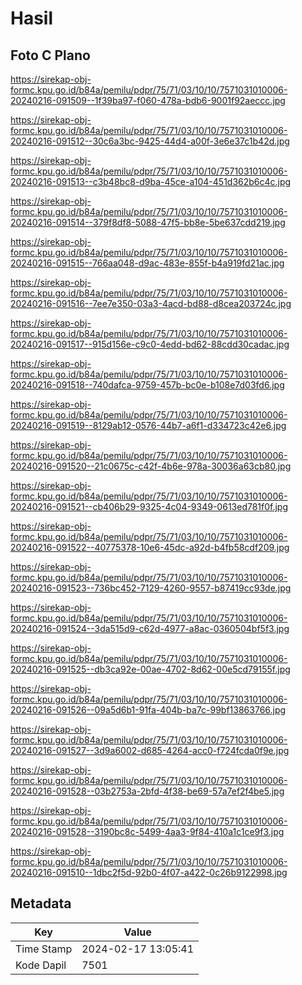 # Hasil

## Foto C Plano

https://sirekap-obj-formc.kpu.go.id/b84a/pemilu/pdpr/75/71/03/10/10/7571031010006-20240216-091509--1f39ba97-f060-478a-bdb6-9001f92aeccc.jpg

https://sirekap-obj-formc.kpu.go.id/b84a/pemilu/pdpr/75/71/03/10/10/7571031010006-20240216-091512--30c6a3bc-9425-44d4-a00f-3e6e37c1b42d.jpg

https://sirekap-obj-formc.kpu.go.id/b84a/pemilu/pdpr/75/71/03/10/10/7571031010006-20240216-091513--c3b48bc8-d9ba-45ce-a104-451d362b6c4c.jpg

https://sirekap-obj-formc.kpu.go.id/b84a/pemilu/pdpr/75/71/03/10/10/7571031010006-20240216-091514--379f8df8-5088-47f5-bb8e-5be637cdd219.jpg

https://sirekap-obj-formc.kpu.go.id/b84a/pemilu/pdpr/75/71/03/10/10/7571031010006-20240216-091515--766aa048-d9ac-483e-855f-b4a919fd21ac.jpg

https://sirekap-obj-formc.kpu.go.id/b84a/pemilu/pdpr/75/71/03/10/10/7571031010006-20240216-091516--7ee7e350-03a3-4acd-bd88-d8cea203724c.jpg

https://sirekap-obj-formc.kpu.go.id/b84a/pemilu/pdpr/75/71/03/10/10/7571031010006-20240216-091517--915d156e-c9c0-4edd-bd62-88cdd30cadac.jpg

https://sirekap-obj-formc.kpu.go.id/b84a/pemilu/pdpr/75/71/03/10/10/7571031010006-20240216-091518--740dafca-9759-457b-bc0e-b108e7d03fd6.jpg

https://sirekap-obj-formc.kpu.go.id/b84a/pemilu/pdpr/75/71/03/10/10/7571031010006-20240216-091519--8129ab12-0576-44b7-a6f1-d334723c42e6.jpg

https://sirekap-obj-formc.kpu.go.id/b84a/pemilu/pdpr/75/71/03/10/10/7571031010006-20240216-091520--21c0675c-c42f-4b6e-978a-30036a63cb80.jpg

https://sirekap-obj-formc.kpu.go.id/b84a/pemilu/pdpr/75/71/03/10/10/7571031010006-20240216-091521--cb406b29-9325-4c04-9349-0613ed781f0f.jpg

https://sirekap-obj-formc.kpu.go.id/b84a/pemilu/pdpr/75/71/03/10/10/7571031010006-20240216-091522--40775378-10e6-45dc-a92d-b4fb58cdf209.jpg

https://sirekap-obj-formc.kpu.go.id/b84a/pemilu/pdpr/75/71/03/10/10/7571031010006-20240216-091523--736bc452-7129-4260-9557-b87419cc93de.jpg

https://sirekap-obj-formc.kpu.go.id/b84a/pemilu/pdpr/75/71/03/10/10/7571031010006-20240216-091524--3da515d9-c62d-4977-a8ac-0360504bf5f3.jpg

https://sirekap-obj-formc.kpu.go.id/b84a/pemilu/pdpr/75/71/03/10/10/7571031010006-20240216-091525--db3ca92e-00ae-4702-8d62-00e5cd79155f.jpg

https://sirekap-obj-formc.kpu.go.id/b84a/pemilu/pdpr/75/71/03/10/10/7571031010006-20240216-091526--09a5d6b1-91fa-404b-ba7c-99bf13863766.jpg

https://sirekap-obj-formc.kpu.go.id/b84a/pemilu/pdpr/75/71/03/10/10/7571031010006-20240216-091527--3d9a6002-d685-4264-acc0-f724fcda0f9e.jpg

https://sirekap-obj-formc.kpu.go.id/b84a/pemilu/pdpr/75/71/03/10/10/7571031010006-20240216-091528--03b2753a-2bfd-4f38-be69-57a7ef2f4be5.jpg

https://sirekap-obj-formc.kpu.go.id/b84a/pemilu/pdpr/75/71/03/10/10/7571031010006-20240216-091528--3190bc8c-5499-4aa3-9f84-410a1c1ce9f3.jpg

https://sirekap-obj-formc.kpu.go.id/b84a/pemilu/pdpr/75/71/03/10/10/7571031010006-20240216-091510--1dbc2f5d-92b0-4f07-a422-0c26b9122998.jpg


## Metadata

| Key        | Value               |
| ---------- | ------------------- |
| Time Stamp | 2024-02-17 13:05:41 |
| Kode Dapil | 7501                |



